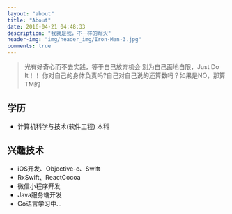 ```yaml
---
layout: "about"
title: "About"
date: 2016-04-21 04:48:33
description: "我就是我，不一样的烟火"
header-img: "img/header_img/Iron-Man-3.jpg"
comments: true
---
```


> 光有好奇心而不去实践，等于自己放弃机会
> 別为自己画地自限，Just Do It！！
> 你对自己的身体负责吗?自己对自己说的还算数吗？如果是NO，那算TM的

## 学历
* 计算机科学与技术(软件工程)    本科

## 兴趣技术
* iOS开发、Objective-c、Swift
* RxSwift、ReactCocoa
* 微信小程序开发
* Java服务端开发
* Go语言学习中...

